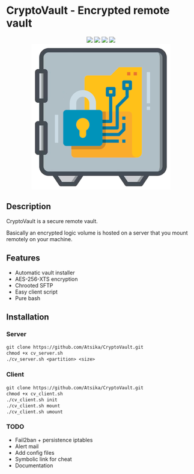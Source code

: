 # CryptoVault - Encrypted remote vault

<p align="center">
  <img src="https://img.shields.io/badge/script-bash-green">  <img src="https://img.shields.io/badge/os-linux-blue">  <img src="https://img.shields.io/badge/made%20with-love-red">  <img src="https://img.shields.io/badge/secure-100%25-lightgrey"><br>
<img src="cryptovault.png">
 </p>

## Description

CryptoVault is a secure remote vault. 

Basically an encrypted logic volume is hosted on a server that you mount remotely on your machine.  

## Features

* Automatic vault installer
* AES-256-XTS encryption
* Chrooted SFTP
* Easy client script
* Pure bash

## Installation

### Server

```
git clone https://github.com/Atsika/CryptoVault.git
chmod +x cv_server.sh
./cv_server.sh <partition> <size>
```

### Client

```
git clone https://github.com/Atsika/CryptoVault.git
chmod +x cv_client.sh
./cv_client.sh init
./cv_client.sh mount
./cv_client.sh umount
```

### TODO

* Fail2ban + persistence iptables
* Alert mail
* Add config files
* Symbolic link for cheat
* Documentation
